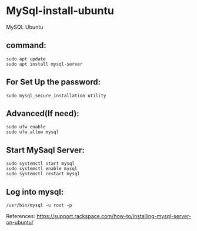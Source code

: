 # MySql-install-ubuntu
MySQL Ubuntu

command:
----------
    sudo apt update
    sudo apt install mysql-server
    
For Set Up the password:
------------------------
    sudo mysql_secure_installation utility
    
Advanced(If need):
------------------
    sudo ufw enable
    sudo ufw allow mysql
    
Start MySaql Server:
----------------------
    sudo systemctl start mysql
    sudo systemctl enable mysql
    sudo systemctl restart mysql
    
Log into mysql:
----------------
    /usr/bin/mysql -u root -p

References: https://support.rackspace.com/how-to/installing-mysql-server-on-ubuntu/
